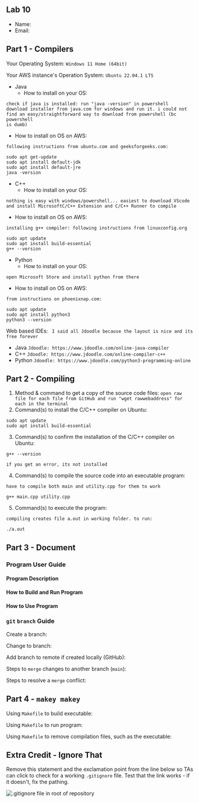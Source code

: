 ## Lab 10

- Name:
- Email:

## Part 1 - Compilers

Your Operating System: `Windows 11 Home (64bit)`

Your AWS instance's Operation System: `Ubuntu 22.04.1 LTS`

- Java
   - How to install on your OS:
```
check if java is installed: run "java -version" in powershell
download installer from java.com for windows and run it. i could not
find an easy/straightforward way to download from powershell (bc powershell
is dumb)
```
   - How to install on OS on AWS: 
```
following instructions from ubuntu.com and geeksforgeeks.com:

sudo apt get-update
sudo apt install default-jdk
sudo apt install default-jre
java -version
```

- C++
   - How to install on your OS:
```
nothing is easy with windows/powershell... easiest to download VScode
and install MicrosoftC/C++ Extension and C/C++ Runner to compile
```
   - How to install on OS on AWS:
```
installing g++ compiler: following instructions from linuxconfig.org

sudo apt update
sudo apt install build-essential
g++ --version
``` 

- Python
   - How to install on your OS:
```
open Microsoft Store and install python from there
```
   - How to install on OS on AWS:
```
from instructions on phoenixnap.com:

sudo apt update
sudo apt install python3
python3 --version
``` 

Web based IDEs: 
` I said all Jdoodle because the layout is nice and its free forever`

- Java 
`Jdoodle: https://www.jdoodle.com/online-java-compiler`
- C++
`Jdoodle: https://www.jdoodle.com/online-compiler-c++`
- Python
`Jdoodle: https://www.jdoodle.com/python3-programming-online`

## Part 2 - Compiling

1. Method & command to get a copy of the source code files:
`open raw file for each file from GitHub and run "wget rawwebaddress" for each in the terminal`
2. Command(s) to install the C/C++ compiler on Ubuntu: 
```
sudo apt update
sudo apt install build-essential
```
3. Command(s) to confirm the installation of the C/C++ compiler on Ubuntu: 
```
g++ --version

if you get an error, its not installed
```
4. Command(s) to compile the source code into an executable program:
```
have to compile both main and utility.cpp for them to work

g++ main.cpp utility.cpp
```
5. Command(s) to execute the program:
```
compiling creates file a.out in working folder. to run:

./a.out
```

## Part 3 - Document

### Program User Guide

#### Program Description

#### How to Build and Run Program

#### How to Use Program

### `git` `branch` Guide

Create a branch:

Change to branch:

Add branch to remote if created locally (GitHub):

Steps to `merge` changes to another branch (`main`):

Steps to resolve a `merge` conflict: 

## Part 4 - `makey makey`

Using `Makefile` to build executable:

Using `Makefile` to run program:

Using `Makefile` to remove compilation files, such as the executable: 

## Extra Credit - Ignore That

Remove this statement and the exclamation point from the line below so TAs can click to check for a working `.gitignore` file.  Test that the link works - if it doesn't, fix the pathing.

![`.gitignore` file in root of repository](../.gitignore)
